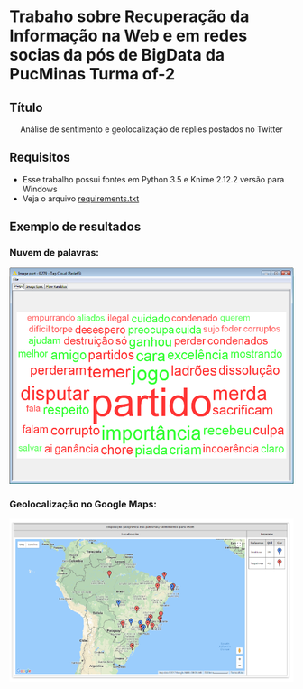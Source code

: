 # Trabaho sobre Recuperação da Informação na Web e em redes socias da pós de BigData da PucMinas Turma of-2

## Título

<center>
Análise de sentimento e geolocalização de replies postados no Twitter
</center>


## Requisitos

- Esse trabalho possui fontes em Python 3.5 e Knime 2.12.2 versão para Windows
- Veja o arquivo <a href='https://github.com/rodrigoteodoro/ritrabalhofinal/blob/master/requirements.txt'>requirements.txt</a>

## Exemplo de resultados

### Nuvem de palavras:

<center>
<img height:653px width:425px src="https://github.com/rodrigoteodoro/ritrabalhofinal/blob/master/knime/rede45.png">
</center>

### Geolocalização no Google Maps:

<center>
<img src="https://github.com/rodrigoteodoro/ritrabalhofinal/blob/master/knime/georede45.png">
</center>



